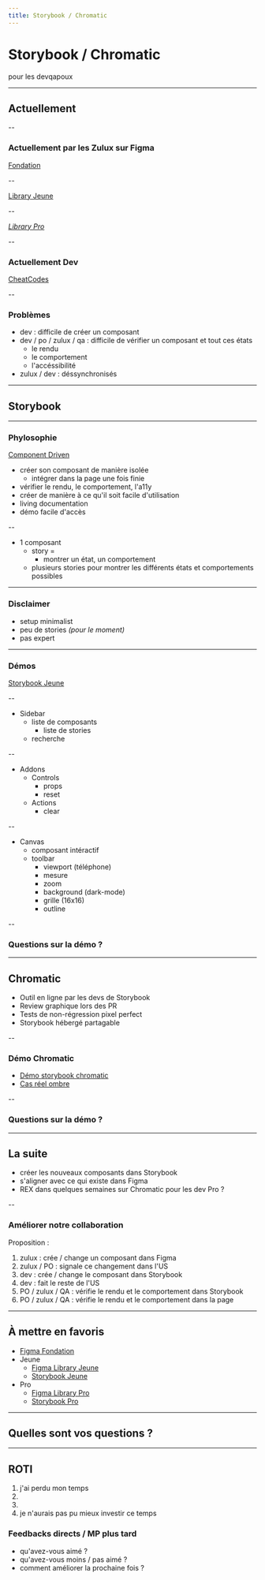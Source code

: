 ```yaml
---
title: Storybook / Chromatic
---
```


# Storybook / Chromatic

pour les devqapoux

---

## Actuellement

--

### Actuellement par les Zulux sur Figma

[Fondation](https://www.figma.com/file/jswn3bl2Sy7hm4XDyOLWE9/Fondations)

<!-- <iframe src="https://www.figma.com/embed?embed_host=share&url=https%3A%2F%2Fwww.figma.com%2Ffile%2Fjswn3bl2Sy7hm4XDyOLWE9%2FFondations%3Fnode-id%3D25%253A0" allowfullscreen></iframe> -->

--

[Library Jeune](https://www.figma.com/file/r2DymT3uGbCrY2MZOtFYW3/App-Native---Library)

<!-- <iframe src="https://www.figma.com/embed?embed_host=share&url=https%3A%2F%2Fwww.figma.com%2Ffile%2Fr2DymT3uGbCrY2MZOtFYW3%2FApp-Native---Library%3Fnode-id%3D1%253A2" allowfullscreen></iframe> -->

--

_[Library Pro](https://www.figma.com/file/AEXCkb4KbUyPmB4BRFa88s/PRO---Library)_

<!-- <iframe src="https://www.figma.com/embed?embed_host=share&url=https%3A%2F%2Fwww.figma.com%2Ffile%2FAEXCkb4KbUyPmB4BRFa88s%2FPRO---Library%3Fnode-id%3D1%253A2" allowfullscreen></iframe> -->

--

### Actuellement Dev

[CheatCodes](https://app.testing.passculture.team/composants-app)

<!-- <iframe src="https://app.testing.passculture.team/composants-app"></iframe> -->

--

### Problèmes

* dev : difficile de créer un composant
* dev / po / zulux / qa : difficile de vérifier un composant et tout ces états
  * le rendu
  * le comportement
  * l'accéssibilité
* zulux / dev : déssynchronisés

---

## Storybook

---

### Phylosophie

[Component Driven](https://www.componentdriven.org)

* créer son composant de manière isolée
  * intégrer dans la page une fois finie
* vérifier le rendu, le comportement, l'a11y
* créer de manière à ce qu'il soit facile d'utilisation
* living documentation
* démo facile d'accès

--

* 1 composant
  * story =
    * montrer un état, un comportement
  * plusieurs stories pour montrer les différents états et comportements possibles

---

### Disclaimer

* setup minimalist
* peu de stories *(pour le moment)*
* pas expert

---

### Démos

[Storybook Jeune](https://master--61fd537ecf081f003a135235.chromatic.com)

--

* Sidebar
  * liste de composants
    * liste de stories
  * recherche

--

* Addons
  * Controls
    * props
    * reset
  * Actions
    * clear

--

* Canvas
  * composant intéractif
  * toolbar
    * viewport (téléphone)
    * mesure
    * zoom
    * background (dark-mode)
    * grille (16x16)
    * outline

<!-- <iframe src="https://master--61fd537ecf081f003a135235.chromatic.com"></iframe> -->

--

### Questions sur la démo ?

---

## Chromatic

* Outil en ligne par les devs de Storybook
* Review graphique lors des PR
* Tests de non-régression pixel perfect
* Storybook hébergé partagable

--

### Démo Chromatic

* [Démo storybook chromatic](https://www.chromatic.com/pullrequest?appId=61fd537ecf081f003a135235&number=2638)
* [Cas réel ombre](https://www.chromatic.com/pullrequest?appId=61fd537ecf081f003a135235&number=2606)

--

### Questions sur la démo ?

---

## La suite

* créer les nouveaux composants dans Storybook
* s'aligner avec ce qui existe dans Figma
* REX dans quelques semaines sur Chromatic pour les dev Pro ?

--

### Améliorer notre collaboration

Proposition :

  1. zulux : crée / change un composant dans Figma
  1. zulux / PO : signale ce changement dans l'US
  1. dev : crée / change le composant dans Storybook
  1. dev : fait le reste de l'US
  1. PO / zulux / QA : vérifie le rendu et le comportement dans Storybook
  1. PO / zulux / QA : vérifie le rendu et le comportement dans la page

---

## À mettre en favoris

* [Figma Fondation](https://www.figma.com/file/jswn3bl2Sy7hm4XDyOLWE9/Fondations)
* Jeune
  * [Figma Library Jeune](https://www.figma.com/file/r2DymT3uGbCrY2MZOtFYW3/App-Native---Library)
  * [Storybook Jeune](https://master--61fd537ecf081f003a135235.chromatic.com)
* Pro
  * [Figma Library Pro](https://www.figma.com/file/AEXCkb4KbUyPmB4BRFa88s/PRO---Library)
  * [Storybook Pro](https://pass-culture.github.io/pass-culture-main/)

---

## Quelles sont vos questions ?

---

## ROTI

1. j'ai perdu mon temps
2. 
3. 
4. je n'aurais pas pu mieux investir ce temps

### Feedbacks directs / MP plus tard

* qu'avez-vous aimé ?
* qu'avez-vous moins / pas aimé ?
* comment améliorer la prochaine fois ?

<style>
iframe {
    width: 800px;
    height: 450px;
}
</style>
